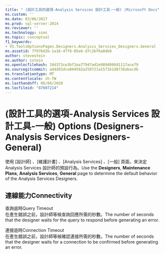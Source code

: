 ```yaml
---
title: " (設計工具的選項-Analysis Services 設計工具-一般) |Microsoft Docs"
ms.custom: ''
ms.date: 03/06/2017
ms.prod: sql-server-2014
ms.reviewer: ''
ms.technology: ssms
ms.topic: conceptual
f1_keywords:
- VS.ToolsOptionsPages.Designers.Analysis_Services_Designers.General
ms.assetid: 7f976d2b-1a16-47f8-85e6-d7c2bf6a84b8
author: stevestein
ms.author: sstein
ms.openlocfilehash: 10d373ce3bf3aa77947ad2e989d09b91117ace79
ms.sourcegitcommit: ad4d92dce894592a259721a1571b1d8736abacdb
ms.translationtype: MT
ms.contentlocale: zh-TW
ms.lasthandoff: 08/04/2020
ms.locfileid: "87607214"
---
```

# <a name="options-designers-analysis-services-designers-general"></a><span data-ttu-id="867b7-102"> (設計工具的選項-Analysis Services 設計工具-一般) </span><span class="sxs-lookup"><span data-stu-id="867b7-102">Options (Designers-Analysis Services Designers-General)</span></span>
  <span data-ttu-id="867b7-103">使用 [設計師]  、[維護計畫]  、[Analysis Services]  、[一般]  頁面，來決定 Analysis Services 設計師的預設行為。</span><span class="sxs-lookup"><span data-stu-id="867b7-103">Use the **Designers**, **Maintenance Plans**, **Analysis Services**, **General** page to determine the default behavior of the Analysis Services Designers.</span></span>  
  
## <a name="connectivity"></a><span data-ttu-id="867b7-104">連線能力</span><span class="sxs-lookup"><span data-stu-id="867b7-104">Connectivity</span></span>  
 <span data-ttu-id="867b7-105">查詢逾時</span><span class="sxs-lookup"><span data-stu-id="867b7-105">Query Timeout</span></span>  
 <span data-ttu-id="867b7-106">在產生錯誤之前，設計師等候查詢回應所需的秒數。</span><span class="sxs-lookup"><span data-stu-id="867b7-106">The number of seconds that the designer waits for the query to respond before generating an error.</span></span>  
  
 <span data-ttu-id="867b7-107">連接逾時</span><span class="sxs-lookup"><span data-stu-id="867b7-107">Connection Timeout</span></span>  
 <span data-ttu-id="867b7-108">在產生錯誤之前，設計師等候確認連接所需的秒數。</span><span class="sxs-lookup"><span data-stu-id="867b7-108">The number of seconds that the designer waits for a connection to be confirmed before generating an error.</span></span>  
  
  
